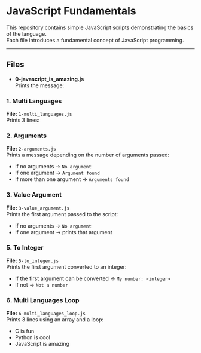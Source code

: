 # JavaScript Fundamentals

This repository contains simple JavaScript scripts demonstrating the basics of the language.  
Each file introduces a fundamental concept of JavaScript programming.

---

## Files

- **0-javascript_is_amazing.js**  
  Prints the message:  


### 1. Multi Languages
**File:** `1-multi_languages.js`  
Prints 3 lines:



### 2. Arguments
**File:** `2-arguments.js`  
Prints a message depending on the number of arguments passed:  
- If no arguments → `No argument`  
- If one argument → `Argument found`  
- If more than one argument → `Arguments found`

### 3. Value Argument
**File:** `3-value_argument.js`  
Prints the first argument passed to the script:  
- If no arguments → `No argument`  
- If one argument → prints that argument

### 5. To Integer
**File:** `5-to_integer.js`  
Prints the first argument converted to an integer:  
- If the first argument can be converted → `My number: <integer>`  
- If not → `Not a number`


### 6. Multi Languages Loop
**File:** `6-multi_languages_loop.js`  
Prints 3 lines using an array and a loop:  
- C is fun  
- Python is cool  
- JavaScript is amazing

